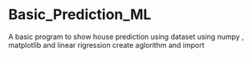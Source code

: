 # Basic_Prediction_ML
A basic program to show house prediction using dataset
using numpy , matplotlib and linear rigression
create aglorithm and import
